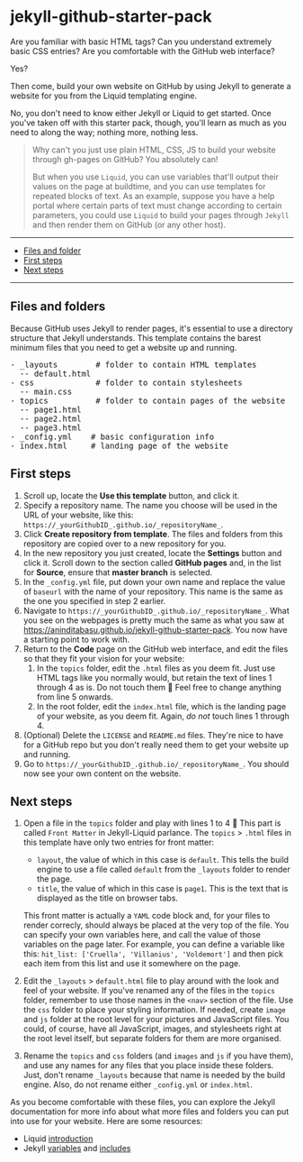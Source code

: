 # jekyll-github-starter-pack

Are you familiar with basic HTML tags? Can you understand extremely basic CSS entries? Are you comfortable with the GitHub web interface?

Yes?

Then come, build your own website on GitHub by using Jekyll to generate a website for you from the Liquid templating engine.

No, you don't need to know either Jekyll or Liquid to get started. Once you've taken off with this starter pack, though, you'll learn as much as you need to along the way; nothing more, nothing less.

> Why can't you just use plain HTML, CSS, JS to build your website through gh-pages on GitHub? You absolutely can!
> 
> But when you use `Liquid`, you can use variables that'll output their values on the page at buildtime, and you can use templates for repeated blocks of text. As an example, suppose you have a help portal where certain parts of text must change according to certain parameters, you could use `Liquid` to build your pages through `Jekyll` and then render them on GitHub (or any other host).

<hr/>

-  [Files and folder](#files-and-folders)
-  [First steps](#first-steps)
-  [Next steps](#next-steps)

<hr/>

## Files and folders

Because GitHub uses Jekyll to render pages, it's essential to use a directory structure that Jekyll understands. This template contains the barest minimum files that you need to get a website up and running.

<pre>
- _layouts        # folder to contain HTML templates
  -- default.html
- css             # folder to contain stylesheets
  -- main.css
- topics          # folder to contain pages of the website
  -- page1.html
  -- page2.html
  -- page3.html
- _config.yml    # basic configuration info
- index.html     # landing page of the website
</pre>

## First steps

1. Scroll up, locate the **Use this template** button, and click it.
2. Specify a repository name. The name you choose will be used in the URL of your website, like this: `https://_yourGithubID_.github.io/_repositoryName_`.
3. Click **Create repository from template**. The files and folders from this repository are copied over to a new repository for you.
4. In the new repository you just created, locate the **Settings** button and click it. Scroll down to the section called **GitHub pages** and, in the list for **Source**, ensure that **master branch** is selected.
5. In the `_config.yml` file, put down your own name and replace the value of `baseurl` with the name of your repository. This name is the same as the one you specified in step 2 earlier.
6. Navigate to `https://_yourGithubID_.github.io/_repositoryName_`. What you see on the webpages is pretty much the same as what you saw at https://aninditabasu.github.io/jekyll-github-starter-pack. You now have a starting point to work with.
7. Return to the **Code** page on the GitHub web interface, and edit the files so that they fit your vision for your website:
   1. In the `topics` folder, edit the `.html` files as you deem fit. Just use HTML tags like you normally would, but retain the text of lines 1 through 4 as is. Do not touch them :slightly_smiling_face: Feel free to change anything from line 5 onwards.
   2. In the root folder, edit the `index.html` file, which is the landing page of your website, as you deem fit. Again, _do not_ touch lines 1 through 4.
6. (Optional) Delete the `LICENSE` and `README.md` files. They're nice to have for a GitHub repo but you don't really need them to get your website up and running.
7. Go to `https://_yourGithubID_.github.io/_repositoryName_`. You should now see your own content on the website.

## Next steps

1. Open a file in the `topics` folder and play with lines 1 to 4 :slightly_smiling_face: This part is called `Front Matter` in Jekyll-Liquid parlance. The `topics` > `.html` files in this template have only two entries for front matter:
   - `layout`, the value of which in this case is `default`. This tells the build engine to use a file called `default` from the `_layouts` folder to render the page.
   -  `title`, the value of which in this case is `page1`. This is the text that is displayed as the title on browser tabs.
   
    This front matter is actually a `YAML` code block and, for your files to render correcly, should always be placed at the very top of the file. You can specify your own variables here, and call the value of those variables on the page later. For example, you can define a variable like this: `hit_list: ['Cruella', 'Villanius', 'Voldemort']` and then pick each item from this list and use it somewhere on the page.
  
2. Edit the `_layouts` > `default.html` file to play around with the look and feel of your website. If you've renamed any of the files in the `topics` folder, remember to use those names in the `<nav>` section of the file. Use the `css` folder to place your styling information. If needed, create `image` and `js` folder at the root level for your pictures and JavaScript files. You could, of course, have all JavaScript, images, and stylesheets right at the root level itself, but separate folders for them are more organised. 

3. Rename the `topics` and `css` folders (and `images` and `js` if you have them), and use any names for any files that you place inside these folders. Just, don't rename `_layouts` because that name is needed by the build engine. Also, do not rename either `_config.yml` or `index.html`.

As you become comfortable with these files, you can explore the Jekyll documentation for more info about what more files and folders you can put into use for your website. Here are some resources:

- Liquid [introduction](https://shopify.github.io/liquid/tags/comment/)
- Jekyll [variables](https://jekyllrb.com/docs/variables/) and [includes](https://jekyllrb.com/docs/includes/)
